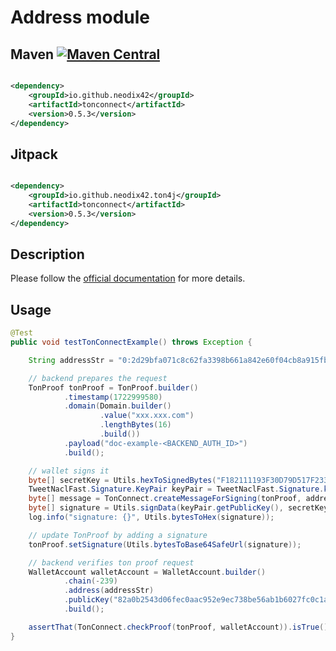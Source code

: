 # Address module

## Maven [![Maven Central][maven-central-svg]][maven-central]

```xml

<dependency>
    <groupId>io.github.neodix42</groupId>
    <artifactId>tonconnect</artifactId>
    <version>0.5.3</version>
</dependency>
```

## Jitpack

```xml

<dependency>
    <groupId>io.github.neodix42.ton4j</groupId>
    <artifactId>tonconnect</artifactId>
    <version>0.5.3</version>
</dependency>
```

## Description
Please follow the [official documentation](https://docs.ton.org/develop/dapps/ton-connect/sign#how-does-it-work) for more details.

## Usage

```java
@Test
public void testTonConnectExample() throws Exception {

    String addressStr = "0:2d29bfa071c8c62fa3398b661a842e60f04cb8a915fb3e749ef7c6c41343e16c";

    // backend prepares the request
    TonProof tonProof = TonProof.builder()
            .timestamp(1722999580)
            .domain(Domain.builder()
                    .value("xxx.xxx.com")
                    .lengthBytes(16)
                    .build())
            .payload("doc-example-<BACKEND_AUTH_ID>")
            .build();

    // wallet signs it
    byte[] secretKey = Utils.hexToSignedBytes("F182111193F30D79D517F2339A1BA7C25FDF6C52142F0F2C1D960A1F1D65E1E4");
    TweetNaclFast.Signature.KeyPair keyPair = TweetNaclFast.Signature.keyPair_fromSeed(secretKey);
    byte[] message = TonConnect.createMessageForSigning(tonProof, addressStr);
    byte[] signature = Utils.signData(keyPair.getPublicKey(), secretKey, message);
    log.info("signature: {}", Utils.bytesToHex(signature));

    // update TonProof by adding a signature
    tonProof.setSignature(Utils.bytesToBase64SafeUrl(signature));

    // backend verifies ton proof request
    WalletAccount walletAccount = WalletAccount.builder()
            .chain(-239)
            .address(addressStr)
            .publicKey("82a0b2543d06fec0aac952e9ec738be56ab1b6027fc0c1aa817ae14b4d1ed2fb")
            .build();

    assertThat(TonConnect.checkProof(tonProof, walletAccount)).isTrue();
}
```

[maven-central-svg]: https://img.shields.io/maven-central/v/io.github.neodix42/address

[maven-central]: https://mvnrepository.com/artifact/io.github.neodix42/address

[ton-svg]: https://img.shields.io/badge/Based%20on-TON-blue

[ton]: https://ton.org